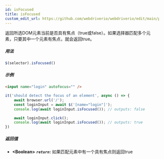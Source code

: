 ```yaml
---
id: isFocused
title: isFocused
custom_edit_url: https://github.com/webdriverio/webdriverio/edit/main/packages/webdriverio/src/commands/element/isFocused.ts
---
```


返回所选DOM元素当前是否具有焦点（true或false）。如果选择器匹配多个元素，只要其中一个元素有焦点，就会返回true。

##### 用法

```js
$(selector).isFocused()
```

##### 示例

```html title="index.html"
<input name="login" autofocus="" />
```

```js title="hasFocus.js"
it('should detect the focus of an element', async () => {
    await browser.url('/');
    const loginInput = await $('[name="login"]');
    console.log(await loginInput.isFocused()); // outputs: false

    await loginInput.click();
    console.log(await loginInput.isFocused()); // outputs: true
})
```

##### 返回值

- **&lt;Boolean&gt;**
            **<code><var>return</var></code>:**          如果匹配元素中有一个具有焦点则返回true